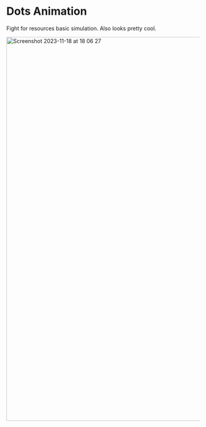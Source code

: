 # Dots Animation

Fight for resources basic simulation. Also looks pretty cool.

<img width="1000" alt="Screenshot 2023-11-18 at 18 06 27" src="https://github.com/xeweva/Dots-Animation/assets/54597813/4bad8ed0-868d-47a4-a5ac-a679a52c4029">
